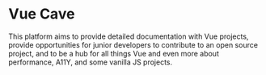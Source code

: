 # Vue Cave

This platform aims to provide detailed documentation with Vue projects, provide opportunities for junior developers to contribute to an open source project, and to be a hub for all things Vue and even more about performance, A11Y, and some vanilla JS projects.
